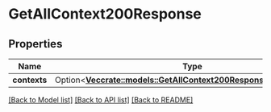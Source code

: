 # GetAllContext200Response

## Properties

Name | Type | Description | Notes
------------ | ------------- | ------------- | -------------
**contexts** | Option<[**Vec<crate::models::GetAllContext200ResponseContextsInner>**](getAllContext_200_response_contexts_inner.md)> |  | [optional]

[[Back to Model list]](../README.md#documentation-for-models) [[Back to API list]](../README.md#documentation-for-api-endpoints) [[Back to README]](../README.md)


